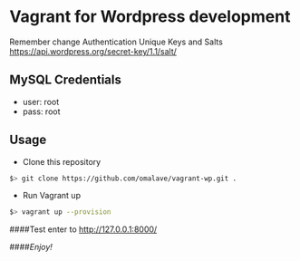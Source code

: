 Vagrant for Wordpress development
=================================


Remember change Authentication Unique Keys and Salts
https://api.wordpress.org/secret-key/1.1/salt/

MySQL Credentials
-----------------
- user: root
- pass: root

Usage
-----

-	Clone this repository

```bash
$> git clone https://github.com/omalave/vagrant-wp.git .
```

-	Run Vagrant up

```bash
$> vagrant up --provision
```

####Test enter to http://127.0.0.1:8000/

####*Enjoy!*
